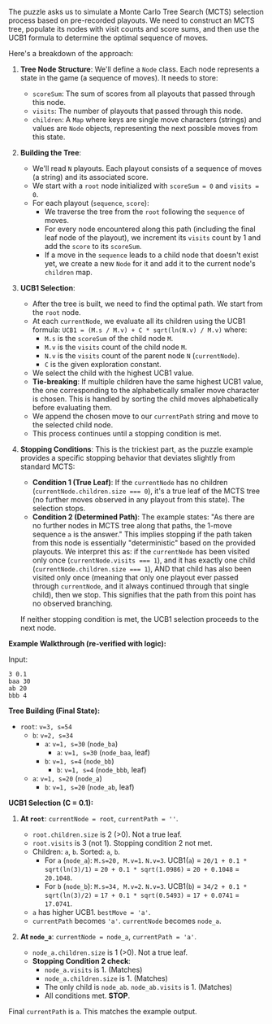 The puzzle asks us to simulate a Monte Carlo Tree Search (MCTS) selection process based on pre-recorded playouts. We need to construct an MCTS tree, populate its nodes with visit counts and score sums, and then use the UCB1 formula to determine the optimal sequence of moves.

Here's a breakdown of the approach:

1.  **Tree Node Structure**:
    We'll define a `Node` class. Each node represents a state in the game (a sequence of moves). It needs to store:
    *   `scoreSum`: The sum of scores from all playouts that passed through this node.
    *   `visits`: The number of playouts that passed through this node.
    *   `children`: A `Map` where keys are single move characters (strings) and values are `Node` objects, representing the next possible moves from this state.

2.  **Building the Tree**:
    *   We'll read `N` playouts. Each playout consists of a sequence of moves (a string) and its associated score.
    *   We start with a `root` node initialized with `scoreSum = 0` and `visits = 0`.
    *   For each playout (`sequence`, `score`):
        *   We traverse the tree from the `root` following the `sequence` of moves.
        *   For every node encountered along this path (including the final leaf node of the playout), we increment its `visits` count by 1 and add the `score` to its `scoreSum`.
        *   If a move in the `sequence` leads to a child node that doesn't exist yet, we create a new `Node` for it and add it to the current node's `children` map.

3.  **UCB1 Selection**:
    *   After the tree is built, we need to find the optimal path. We start from the `root` node.
    *   At each `currentNode`, we evaluate all its children using the UCB1 formula:
        `UCB1 = (M.s / M.v) + C * sqrt(ln(N.v) / M.v)`
        where:
        *   `M.s` is the `scoreSum` of the child node `M`.
        *   `M.v` is the `visits` count of the child node `M`.
        *   `N.v` is the `visits` count of the parent node `N` (`currentNode`).
        *   `C` is the given exploration constant.
    *   We select the child with the highest UCB1 value.
    *   **Tie-breaking**: If multiple children have the same highest UCB1 value, the one corresponding to the alphabetically smaller move character is chosen. This is handled by sorting the child moves alphabetically before evaluating them.
    *   We append the chosen move to our `currentPath` string and move to the selected child node.
    *   This process continues until a stopping condition is met.

4.  **Stopping Conditions**:
    This is the trickiest part, as the puzzle example provides a specific stopping behavior that deviates slightly from standard MCTS:
    *   **Condition 1 (True Leaf)**: If the `currentNode` has no children (`currentNode.children.size === 0`), it's a true leaf of the MCTS tree (no further moves observed in any playout from this state). The selection stops.
    *   **Condition 2 (Determined Path)**: The example states: "As there are no further nodes in MCTS tree along that paths, the 1-move sequence `a` is the answer." This implies stopping if the path taken from this node is essentially "deterministic" based on the provided playouts. We interpret this as: if the `currentNode` has been visited only once (`currentNode.visits === 1`), and it has exactly one child (`currentNode.children.size === 1`), AND that child has also been visited only once (meaning that only one playout ever passed through `currentNode`, and it always continued through that single child), then we stop. This signifies that the path from this point has no observed branching.

    If neither stopping condition is met, the UCB1 selection proceeds to the next node.

**Example Walkthrough (re-verified with logic):**

Input:
```
3 0.1
baa 30
ab 20
bbb 4
```

**Tree Building (Final State):**

*   `root`: `v=3, s=54`
    *   `b`: `v=2, s=34`
        *   `a`: `v=1, s=30` (`node_ba`)
            *   `a`: `v=1, s=30` (`node_baa`, leaf)
        *   `b`: `v=1, s=4` (`node_bb`)
            *   `b`: `v=1, s=4` (`node_bbb`, leaf)
    *   `a`: `v=1, s=20` (`node_a`)
        *   `b`: `v=1, s=20` (`node_ab`, leaf)

**UCB1 Selection (C = 0.1):**

1.  **At `root`**: `currentNode = root`, `currentPath = ''`.
    *   `root.children.size` is 2 (>0). Not a true leaf.
    *   `root.visits` is 3 (not 1). Stopping condition 2 not met.
    *   Children: `a`, `b`. Sorted: `a`, `b`.
        *   For `a` (`node_a`): `M.s=20, M.v=1`. `N.v=3`.
            UCB1(`a`) = `20/1 + 0.1 * sqrt(ln(3)/1)` = `20 + 0.1 * sqrt(1.0986)` = `20 + 0.1048` = `20.1048`.
        *   For `b` (`node_b`): `M.s=34, M.v=2`. `N.v=3`.
            UCB1(`b`) = `34/2 + 0.1 * sqrt(ln(3)/2)` = `17 + 0.1 * sqrt(0.5493)` = `17 + 0.0741` = `17.0741`.
    *   `a` has higher UCB1. `bestMove = 'a'`.
    *   `currentPath` becomes `'a'`. `currentNode` becomes `node_a`.

2.  **At `node_a`**: `currentNode = node_a`, `currentPath = 'a'`.
    *   `node_a.children.size` is 1 (>0). Not a true leaf.
    *   **Stopping Condition 2 check**:
        *   `node_a.visits` is 1. (Matches)
        *   `node_a.children.size` is 1. (Matches)
        *   The only child is `node_ab`. `node_ab.visits` is 1. (Matches)
        *   All conditions met. **STOP**.

Final `currentPath` is `a`. This matches the example output.